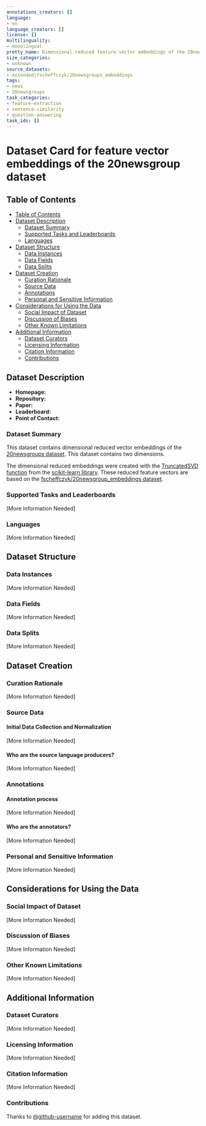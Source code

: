 ```yaml
---
annotations_creators: []
language:
- en
language_creators: []
license: []
multilinguality:
- monolingual
pretty_name: Dimensional reduced feature vector embeddings of the 20newsgroup dataset
size_categories:
- unknown
source_datasets:
- extended|fscheffczyk/20newsgroups_embeddings
tags:
- news
- 20newsgroups
task_categories:
- feature-extraction
- sentence-similarity
- question-answering
task_ids: []
---
```


# Dataset Card for feature vector embeddings of the 20newsgroup dataset

## Table of Contents
- [Table of Contents](#table-of-contents)
- [Dataset Description](#dataset-description)
  - [Dataset Summary](#dataset-summary)
  - [Supported Tasks and Leaderboards](#supported-tasks-and-leaderboards)
  - [Languages](#languages)
- [Dataset Structure](#dataset-structure)
  - [Data Instances](#data-instances)
  - [Data Fields](#data-fields)
  - [Data Splits](#data-splits)
- [Dataset Creation](#dataset-creation)
  - [Curation Rationale](#curation-rationale)
  - [Source Data](#source-data)
  - [Annotations](#annotations)
  - [Personal and Sensitive Information](#personal-and-sensitive-information)
- [Considerations for Using the Data](#considerations-for-using-the-data)
  - [Social Impact of Dataset](#social-impact-of-dataset)
  - [Discussion of Biases](#discussion-of-biases)
  - [Other Known Limitations](#other-known-limitations)
- [Additional Information](#additional-information)
  - [Dataset Curators](#dataset-curators)
  - [Licensing Information](#licensing-information)
  - [Citation Information](#citation-information)
  - [Contributions](#contributions)

## Dataset Description

- **Homepage:**
- **Repository:**
- **Paper:**
- **Leaderboard:**
- **Point of Contact:**

### Dataset Summary

This dataset contains dimensional reduced vector embeddings of the [20newsgroups dataset](http://qwone.com/~jason/20Newsgroups/). This dataset contains two dimensions. 

The dimensional reduced embeddings were created with the [TruncatedSVD function](https://scikit-learn.org/stable/modules/generated/sklearn.decomposition.TruncatedSVD.html#sklearn.decomposition.TruncatedSVD) from the [scikit-learn library](https://scikit-learn.org/stable/index.html). 
These reduced feature vectors are based on the [fscheffczyk/20newsgroup_embeddings dataset](https://huggingface.co/datasets/fscheffczyk/20newsgroups_embeddings).

### Supported Tasks and Leaderboards

[More Information Needed]

### Languages

[More Information Needed]

## Dataset Structure

### Data Instances

[More Information Needed]

### Data Fields

[More Information Needed]

### Data Splits

[More Information Needed]

## Dataset Creation

### Curation Rationale

[More Information Needed]

### Source Data

#### Initial Data Collection and Normalization

[More Information Needed]

#### Who are the source language producers?

[More Information Needed]

### Annotations

#### Annotation process

[More Information Needed]

#### Who are the annotators?

[More Information Needed]

### Personal and Sensitive Information

[More Information Needed]

## Considerations for Using the Data

### Social Impact of Dataset

[More Information Needed]

### Discussion of Biases

[More Information Needed]

### Other Known Limitations

[More Information Needed]

## Additional Information

### Dataset Curators

[More Information Needed]

### Licensing Information

[More Information Needed]

### Citation Information

[More Information Needed]

### Contributions

Thanks to [@github-username](https://github.com/<github-username>) for adding this dataset.